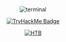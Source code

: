 <div align="center">
  
  ![terminal](https://github.com/user-attachments/assets/f6b6cfd6-91c9-4de9-8c5c-b4d8b15b51f7)

  [![TryHackMe Badge](https://tryhackme-badges.s3.amazonaws.com/XenonSaint.png)](https://tryhackme.com/p/XenonSaint)
  
  [![HTB](https://www.hackthebox.com/badge/image/1688350)](https://www.hackthebox.com/profile/1688350)
  
</div>
